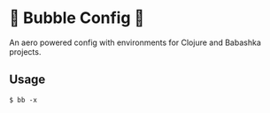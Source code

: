# 🫧 Bubble Config 🫧

An aero powered config with environments for Clojure and Babashka projects.

## Usage

``` shell
$ bb -x
```

